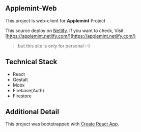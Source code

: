## **Applemint-Web**

This project is web-client for **Applemint** Project

This source deploy on [Netlify](https://netlify.com/).
If you want to check, Visit [https://applemint.netlify.com/](https://applemint.netlify.com/)

> but this site is only for personal :-)

## Technical Stack

- React
- Gestalt
- Mobx
- Firebase(Auth)
- Firestore

## Additional Detail

This project was bootstrapped with [Create React App](https://github.com/facebook/create-react-app).
